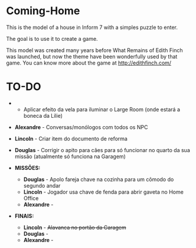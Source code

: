 # Coming-Home

This is the model of a house in Inform 7 with a simples puzzle to enter.

The goal is to use it to create a game.

This model was created many years before What Remains of Edith Finch was launched, 
  but now the theme have been wonderfully used by that game.
  You can know more about the game at http://edithfinch.com/

# TO-DO

-  - Aplicar efeito da vela para iluminar o Large Room (onde estará a boneca da Lilie)

- **Alexandre** - Conversas/monólogos com todos os NPC

- **Lincoln** - Criar item do documento de reforma 

- **Douglas** - Corrigir o apito para cães para só funcionar no quarto da sua missão (atualmente só funciona na Garagem)

- **MISSÕES:**
  - **Douglas** - Apolo fareja chave na cozinha para um cômodo do segundo andar
  - **Lincoln** - Jogador usa chave de fenda para abrir gaveta no Home Office
  - **Alexandre** - 

- **FINAIS:**
  - **Lincoln** - ~~Alavanca no portão da Garagem~~
  - **Douglas** -
  - **Alexandre** - 
